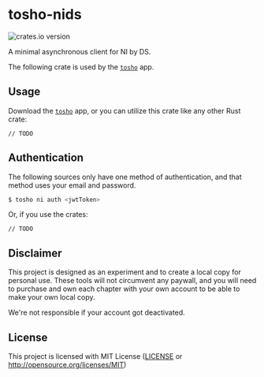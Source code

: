 # tosho-nids

![crates.io version](https://img.shields.io/crates/v/tosho-nids)

A minimal asynchronous client for NI by DS.

The following crate is used by the [`tosho`](https://crates.io/crates/tosho) app.

## Usage

Download the [`tosho`](https://crates.io/crates/tosho) app, or you can utilize this crate like any other Rust crate:

```rust,no_run
// TODO
```

## Authentication

The following sources only have one method of authentication, and that method uses your email and password.

```bash
$ tosho ni auth <jwtToken>
```

Or, if you use the crates:

```rust,no_run
// TODO
```

## Disclaimer

This project is designed as an experiment and to create a local copy for personal use. These tools will not circumvent any paywall, and you will need to purchase and own each chapter with your own account to be able to make your own local copy.

We're not responsible if your account got deactivated.

## License

This project is licensed with MIT License ([LICENSE](https://github.com/noaione/tosho-mango/blob/master/LICENSE) or <http://opensource.org/licenses/MIT>)
